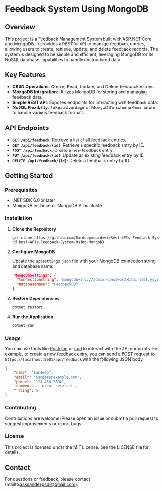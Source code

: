 # Feedback System Using MongoDB

## Overview

This project is a Feedback Management System built with ASP.NET Core and MongoDB. It provides a RESTful API to manage feedback entries, allowing users to create, retrieve, update, and delete feedback records. The system is designed to be simple and efficient, leveraging MongoDB for its NoSQL database capabilities to handle unstructured data.

## Key Features

- **CRUD Operations**: Create, Read, Update, and Delete feedback entries.
- **MongoDB Integration**: Utilizes MongoDB for storing and managing feedback data.
- **Simple REST API**: Exposes endpoints for interacting with feedback data.
- **NoSQL Flexibility**: Takes advantage of MongoDB’s schema-less nature to handle various feedback formats.

## API Endpoints

- **`GET /api/feedback`**: Retrieve a list of all feedback entries.
- **`GET /api/feedback/{id}`**: Retrieve a specific feedback entry by ID.
- **`POST /api/feedback`**: Create a new feedback entry.
- **`PUT /api/feedback/{id}`**: Update an existing feedback entry by ID.
- **`DELETE /api/feedback/{id}`**: Delete a feedback entry by ID.

## Getting Started

### Prerequisites

- .NET SDK 6.0 or later
- MongoDB instance or MongoDB Atlas cluster

### Installation

1. **Clone the Repository**

   ```bash
   git clone https://github.com/Sandeepmopidevi/Rest-APIs-Feedback-System-Using-MongoDB/
   cd Rest-APIs-Feedback-System-Using-MongoDB
   ```

2. **Configure MongoDB**

   Update the `appsettings.json` file with your MongoDB connection string and database name:

   ```json
   "MongoDbSettings": {
     "ConnectionString": "mongodb+srv://admin:<password>@api-test.yyyr6qt.mongodb.net/?retryWrites=true&w=majority&appName=api-test",
     "DatabaseName": "FeedbackDB"
   }
   ```

3. **Restore Dependencies**

   ```bash
   dotnet restore
   ```

4. **Run the Application**

   ```bash
   dotnet run
   ```

  ### Usage

You can use tools like [Postman](https://www.postman.com/) or [curl](https://curl.se/) to interact with the API endpoints. For example, to create a new feedback entry, you can send a POST request to `https://localhost:5001/api/feedback` with the following JSON body:

```json
{
    "name": "Sandeep",
    "email": "Sandeep@example.com",
    "phone": "123-456-7890",
    "comments": "Great service!",
    "rating": 5
}
```

### Contributing

Contributions are welcome! Please open an issue or submit a pull request to suggest improvements or report bugs.

### License

This project is licensed under the MIT License. See the LICENSE file for details.

## Contact

For questions or feedback, please contact (mailto:asksandeepsdl@gmail.com).
